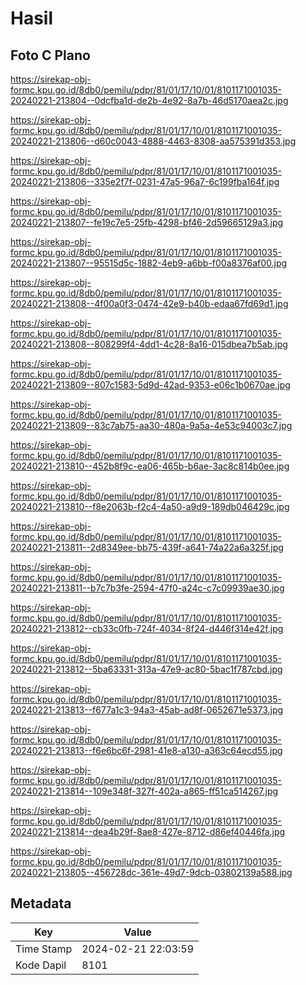 # Hasil

## Foto C Plano

https://sirekap-obj-formc.kpu.go.id/8db0/pemilu/pdpr/81/01/17/10/01/8101171001035-20240221-213804--0dcfba1d-de2b-4e92-8a7b-46d5170aea2c.jpg

https://sirekap-obj-formc.kpu.go.id/8db0/pemilu/pdpr/81/01/17/10/01/8101171001035-20240221-213806--d60c0043-4888-4463-8308-aa575391d353.jpg

https://sirekap-obj-formc.kpu.go.id/8db0/pemilu/pdpr/81/01/17/10/01/8101171001035-20240221-213806--335e2f7f-0231-47a5-96a7-6c199fba164f.jpg

https://sirekap-obj-formc.kpu.go.id/8db0/pemilu/pdpr/81/01/17/10/01/8101171001035-20240221-213807--fe19c7e5-25fb-4298-bf46-2d59665129a3.jpg

https://sirekap-obj-formc.kpu.go.id/8db0/pemilu/pdpr/81/01/17/10/01/8101171001035-20240221-213807--95515d5c-1882-4eb9-a6bb-f00a8376af00.jpg

https://sirekap-obj-formc.kpu.go.id/8db0/pemilu/pdpr/81/01/17/10/01/8101171001035-20240221-213808--4f00a0f3-0474-42e9-b40b-edaa67fd69d1.jpg

https://sirekap-obj-formc.kpu.go.id/8db0/pemilu/pdpr/81/01/17/10/01/8101171001035-20240221-213808--808299f4-4dd1-4c28-8a16-015dbea7b5ab.jpg

https://sirekap-obj-formc.kpu.go.id/8db0/pemilu/pdpr/81/01/17/10/01/8101171001035-20240221-213809--807c1583-5d9d-42ad-9353-e06c1b0670ae.jpg

https://sirekap-obj-formc.kpu.go.id/8db0/pemilu/pdpr/81/01/17/10/01/8101171001035-20240221-213809--83c7ab75-aa30-480a-9a5a-4e53c94003c7.jpg

https://sirekap-obj-formc.kpu.go.id/8db0/pemilu/pdpr/81/01/17/10/01/8101171001035-20240221-213810--452b8f9c-ea06-465b-b6ae-3ac8c814b0ee.jpg

https://sirekap-obj-formc.kpu.go.id/8db0/pemilu/pdpr/81/01/17/10/01/8101171001035-20240221-213810--f8e2063b-f2c4-4a50-a9d9-189db046429c.jpg

https://sirekap-obj-formc.kpu.go.id/8db0/pemilu/pdpr/81/01/17/10/01/8101171001035-20240221-213811--2d8349ee-bb75-439f-a641-74a22a6a325f.jpg

https://sirekap-obj-formc.kpu.go.id/8db0/pemilu/pdpr/81/01/17/10/01/8101171001035-20240221-213811--b7c7b3fe-2594-47f0-a24c-c7c09939ae30.jpg

https://sirekap-obj-formc.kpu.go.id/8db0/pemilu/pdpr/81/01/17/10/01/8101171001035-20240221-213812--cb33c0fb-724f-4034-8f24-d446f314e42f.jpg

https://sirekap-obj-formc.kpu.go.id/8db0/pemilu/pdpr/81/01/17/10/01/8101171001035-20240221-213812--5ba63331-313a-47e9-ac80-5bac1f787cbd.jpg

https://sirekap-obj-formc.kpu.go.id/8db0/pemilu/pdpr/81/01/17/10/01/8101171001035-20240221-213813--f677a1c3-94a3-45ab-ad8f-0652671e5373.jpg

https://sirekap-obj-formc.kpu.go.id/8db0/pemilu/pdpr/81/01/17/10/01/8101171001035-20240221-213813--f6e6bc6f-2981-41e8-a130-a363c64ecd55.jpg

https://sirekap-obj-formc.kpu.go.id/8db0/pemilu/pdpr/81/01/17/10/01/8101171001035-20240221-213814--109e348f-327f-402a-a865-ff51ca514267.jpg

https://sirekap-obj-formc.kpu.go.id/8db0/pemilu/pdpr/81/01/17/10/01/8101171001035-20240221-213814--dea4b29f-8ae8-427e-8712-d86ef40446fa.jpg

https://sirekap-obj-formc.kpu.go.id/8db0/pemilu/pdpr/81/01/17/10/01/8101171001035-20240221-213805--456728dc-361e-49d7-9dcb-03802139a588.jpg


## Metadata

| Key        | Value               |
| ---------- | ------------------- |
| Time Stamp | 2024-02-21 22:03:59 |
| Kode Dapil | 8101                |



